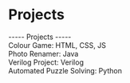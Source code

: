 # Projects
----- Projects -----  
Colour Game: HTML, CSS, JS  
Photo Renamer: Java  
Verilog Project: Verilog  
Automated Puzzle Solving: Python
